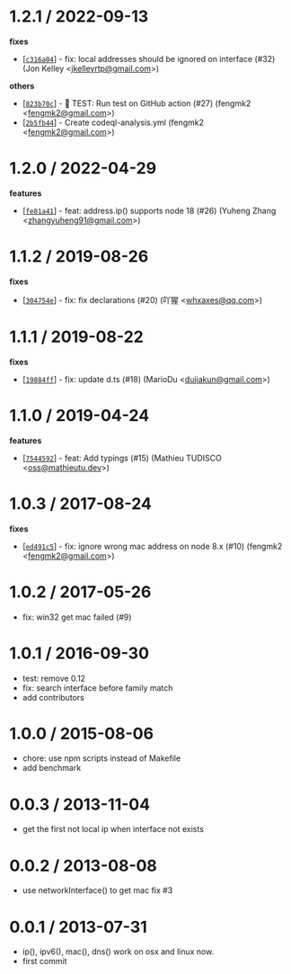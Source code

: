 
1.2.1 / 2022-09-13
==================

**fixes**
  * [[`c316a04`](http://github.com/node-modules/address/commit/c316a044aedeadf438c2c2a7278d51f0861df8af)] - fix: local addresses should be ignored on interface (#32) (Jon Kelley <<jkelleyrtp@gmail.com>>)

**others**
  * [[`823b70c`](http://github.com/node-modules/address/commit/823b70c2f53ab96d6e25041aa444436d906c59ef)] - 🤖 TEST: Run test on GitHub action (#27) (fengmk2 <<fengmk2@gmail.com>>)
  * [[`2b5fb44`](http://github.com/node-modules/address/commit/2b5fb44ca1ff1a0d64768e8d42845ec377b9e3f8)] - Create codeql-analysis.yml (fengmk2 <<fengmk2@gmail.com>>)

1.2.0 / 2022-04-29
==================

**features**
  * [[`fe81a41`](http://github.com/node-modules/address/commit/fe81a415403ba46d7bc09d76a2f9fc46bc2fc803)] - feat: address.ip() supports node 18 (#26) (Yuheng Zhang <<zhangyuheng91@gmail.com>>)

1.1.2 / 2019-08-26
==================

**fixes**
  * [[`304754e`](http://github.com/node-modules/address/commit/304754ea4ef0dd34db7ba34745f4f4543afc064c)] - fix: fix declarations (#20) (吖猩 <<whxaxes@qq.com>>)

1.1.1 / 2019-08-22
==================

**fixes**
  * [[`19884ff`](http://github.com/node-modules/address/commit/19884ffbe9ad75f9a66889a031db4b806da1f822)] - fix: update d.ts (#18) (MarioDu <<dujiakun@gmail.com>>)

1.1.0 / 2019-04-24
==================

**features**
  * [[`7544592`](http://github.com/node-modules/address/commit/75445923a6f737fc21e3cf592f749bf014b7b4ce)] - feat: Add typings (#15) (Mathieu TUDISCO <<oss@mathieutu.dev>>)

1.0.3 / 2017-08-24
==================

**fixes**
  * [[`ed491c5`](http://github.com/node-modules/address/commit/ed491c5bd353118e4e4d384f47f13c3e1cfeb80e)] - fix: ignore wrong mac address on node 8.x (#10) (fengmk2 <<fengmk2@gmail.com>>)

1.0.2 / 2017-05-26
==================

  * fix: win32 get mac failed (#9)

1.0.1 / 2016-09-30
==================

  * test: remove 0.12
  * fix: search interface before family match
  * add contributors

1.0.0 / 2015-08-06
==================

 * chore: use npm scripts instead of Makefile
 * add benchmark

0.0.3 / 2013-11-04 
==================

  * get the first not local ip when interface not exists

0.0.2 / 2013-08-08 
==================

  * use networkInterface() to get mac fix #3

0.0.1 / 2013-07-31 
==================

  * ip(), ipv6(), mac(), dns() work on osx and linux now.
  * first commit
